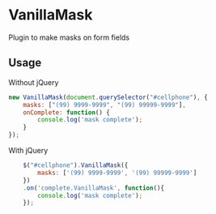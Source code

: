 # VanillaMask

Plugin to make masks on form fields

## Usage

Without jQuery

```javascript
new VanillaMask(document.querySelector("#cellphone"), {
	masks: ["(99) 9999-9999", "(99) 99999-9999"],
	onComplete: function() {
		console.log('mask complete');
	}
});
```

With jQuery

```javascript
	$("#cellphone").VanillaMask({
		masks: ['(99) 9999-9999', '(99) 99999-9999']
	})
	.on('complete.VanillaMask', function(){
		console.log('mask complete');
    });
```
